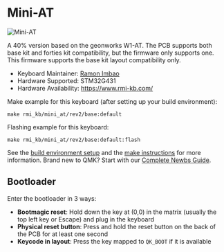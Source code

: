 # Mini-AT

![Mini-AT](https://i.imgur.com/yOZCWYwl.png)

A 40% version based on the geonworks W1-AT. The PCB supports both base kit and forties kit compatibility, but the firmware only supports one. This firmware supports the base kit layout compatibility only.

* Keyboard Maintainer: [Ramon Imbao](https://github.com/ramonimbao)
* Hardware Supported: STM32G431
* Hardware Availability: https://www.rmi-kb.com/

Make example for this keyboard (after setting up your build environment):

    make rmi_kb/mini_at/rev2/base:default

Flashing example for this keyboard:

    make rmi_kb/mini_at/rev2/base:default:flash

See the [build environment setup](https://docs.qmk.fm/#/getting_started_build_tools) and the [make instructions](https://docs.qmk.fm/#/getting_started_make_guide) for more information. Brand new to QMK? Start with our [Complete Newbs Guide](https://docs.qmk.fm/#/newbs).

## Bootloader

Enter the bootloader in 3 ways:

* **Bootmagic reset**: Hold down the key at (0,0) in the matrix (usually the top left key or Escape) and plug in the keyboard
* **Physical reset button**: Press and hold the reset button on the back of the PCB for at least one second
* **Keycode in layout**: Press the key mapped to `QK_BOOT` if it is available
